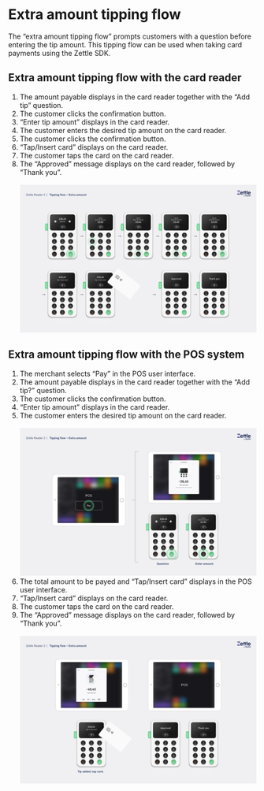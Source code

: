 # Extra amount tipping flow
The “extra amount tipping flow” prompts customers with a question before entering the tip amount. This tipping flow can be used when taking card payments using the Zettle SDK.
## Extra amount tipping flow with the card reader
1. The amount payable displays in the card reader together with the “Add tip” question. 
2. The customer clicks the confirmation button.
3. “Enter tip amount” displays in the card reader.
4. The customer enters the desired tip amount on the card reader.
5. The customer clicks the confirmation button.
6. “Tap/Insert card” displays on the card reader.
7. The customer taps the card on the card reader.
8. The “Approved” message displays on the card reader, followed by “Thank you”.<br> 
<br>![Extra amount tipping flow steps 1-8](Documentation/images/Extra_Amount_1.png)
## Extra amount tipping flow with the POS system
1. The merchant selects “Pay” in the POS user interface. 
2. The amount payable displays in the card reader together with the “Add tip?” question.
3. The customer clicks the confirmation button.
4. “Enter tip amount” displays in the card reader.
5. The customer enters the desired tip amount on the card reader.<br>
<br>![Extra amount tipping flow steps 1-5](/Documentation/images/Extra_Amount_2.png) 
6. The total amount to be payed and “Tap/Insert card” displays in the POS user interface.
7. “Tap/Insert card” displays on the card reader.
8. The customer taps the card on the card reader.
9. The “Approved” message displays on the card reader, followed by “Thank you”.<br>
<br>![Extra amount tipping flow steps 6-9](/Documentation/images/Extra_Amount_3.png)
